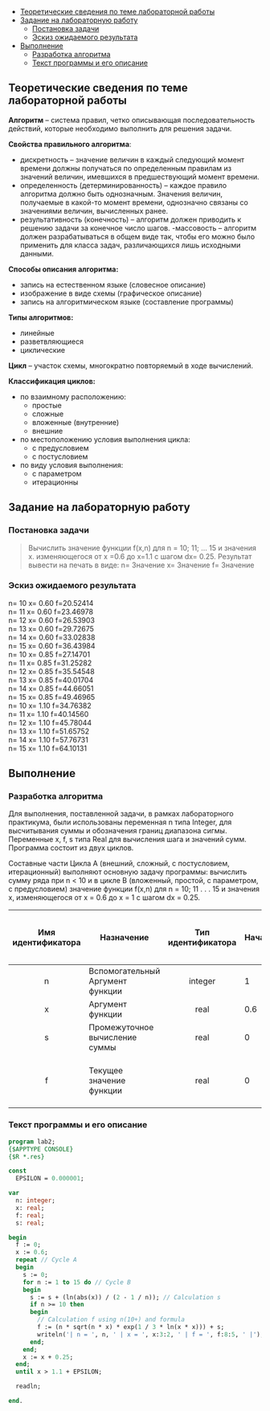 - [Теоретические сведения по теме лабораторной работы](#теоретические-сведения-по-теме-лабораторной-работы)
- [Задание на лабораторную работу](#задание-на-лабораторную-работу)
  - [Постановка задачи](#постановка-задачи)
  - [Эскиз ожидаемого результата](#эскиз-ожидаемого-результата)
- [Выполнение](#выполнение)
  - [Разработка алгоритма](#разработка-алгоритма)
  - [Текст программы и его описание](#текст-программы-и-его-описание)

## Теоретические сведения по теме лабораторной работы 

**Алгоритм** – система правил, четко описывающая последовательность действий, которые необходимо выполнить для решения задачи.

**Свойства правильного алгоритма**:
- дискретность – значение величин в каждый следующий момент времени должны получаться по определенным правилам из значений величин, имевшихся в предшествующий момент времени.
- определенность (детерминированность) – каждое правило алгоритма должно быть однозначным. Значения величин, получаемые в какой-то момент времени, однозначно связаны со значениями величин, вычисленных ранее.
- результативность (конечность) – алгоритм должен приводить к решению задачи за конечное число шагов.
-массовость – алгоритм должен разрабатываться в общем виде так, чтобы его можно было применить для класса задач, различающихся лишь исходными данными.

**Способы описания алгоритма:**
- запись на естественном языке (словесное описание)
- изображение в виде схемы (графическое описание)
- запись на алгоритмическом языке (составление программы)

**Типы алгоритмов:**
- линейные
- разветвляющиеся
- циклические

**Цикл** – участок схемы, многократно повторяемый в ходе вычислений.

**Классификация циклов:**
- по взаимному расположению:
  - простые
  - сложные
  - вложенные (внутренние)
  - внешние
- по местоположению условия выполнения цикла:
  - с предусловием
  - с постусловием
- по виду условия выполнения:
  - с параметром
  - итерационны

## Задание на лабораторную работу

### Постановка задачи

> Вычислить значение функции f(x,n) для n = 10; 11; … 15 и значения x. изменяющегося от x =0.6 до x=1.1 с шагом dx= 0.25. Результат вывести на печать в виде:
> n= Значение x= Значение f= Значение

### Эскиз ожидаемого результата

<p align=”left”>
n= 10 x= 0.60 f=20.52414<br>
n= 11 x= 0.60 f=23.46978<br>
n= 12 x= 0.60 f=26.53903<br>
n= 13 x= 0.60 f=29.72675<br>
n= 14 x= 0.60 f=33.02838<br>
n= 15 x= 0.60 f=36.43984<br>
n= 10 x= 0.85 f=27.14701<br>
n= 11 x= 0.85 f=31.25282<br>
n= 12 x= 0.85 f=35.54548<br>
n= 13 x= 0.85 f=40.01704<br>
n= 14 x= 0.85 f=44.66051<br>
n= 15 x= 0.85 f=49.46965<br>
n= 10 x= 1.10 f=34.76382<br>
n= 11 x= 1.10 f=40.14560<br>
n= 12 x= 1.10 f=45.78044<br>
n= 13 x= 1.10 f=51.65752<br>
n= 14 x= 1.10 f=57.76731<br>
n= 15 x= 1.10 f=64.10131<br>
</p>

## Выполнение

### Разработка алгоритма

Для выполнения, поставленной задачи, в рамках лабораторного практикума, были использованы переменная n типа Integer, для высчитывания суммы и обозначения границ диапазона сигмы. Переменные x, f, s типа Real для вычисления шага и значений сумм. Программа состоит из двух циклов.

Составные части Цикла A (внешний, сложный, с постусловием, итерационный) выполняют основную задачу программы: вычислить сумму ряда при n < 10 и в цикле В (вложенный, простой, с параметром, с предусловием) значение функции f(x,n) для n = 10; 11 . . . 15 и значения x, изменяющегося от x = 0.6 до x = 1 с шагом dx = 0.25.

| Имя идентификатора | Назначение                       | Тип идентификатора | Начальноезначение | Закон изменения                                      | Имя цикла, в котором происходит изменение переменной |
| :----------------: | -------------------------------- | :----------------: | ----------------- | ---------------------------------------------------- | :--------------------------------------------------: |
|         n          | Вспомогательный Аргумент функции |      integer       | 1                 | n := 1 to 15                                         |                          B                           |
|         x          | Аргумент функции                 |        real        | 0.6               | x:=x+0.25                                            |                          A                           |
|         s          | Промежуточное вычисление суммы   |        real        | 0                 | s := s + ( ln(abs(x)) / (2 - 1 / n) )                |                          B                           |
|         f          | Текущее значение функции         |        real        | 0                 | f := (n _ sqrt(n _ x) _ exp(1 / 3 _ ln (x\*x)) ) + s |                          B                           |

### Текст программы и его описание

```pascal
program lab2;
{$APPTYPE CONSOLE}
{$R *.res}

const
  EPSILON = 0.000001;

var
  n: integer;
  x: real;
  f: real;
  s: real;

begin
  f := 0;
  x := 0.6;
  repeat // Cycle A
  begin
    s := 0;
    for n := 1 to 15 do // Cycle B
    begin
      s := s + (ln(abs(x)) / (2 - 1 / n)); // Сalculation s
      if n >= 10 then
      begin
        // Сalculation f using n(10+) and formula
        f := (n * sqrt(n * x) * exp(1 / 3 * ln(x * x))) + s;
        writeln('| n = ', n, ' | x = ', x:3:2, ' | f = ', f:8:5, ' |');
      end;
    end;
    x := x + 0.25;
  end;
  until x > 1.1 + EPSILON;

  readln;

end.
```